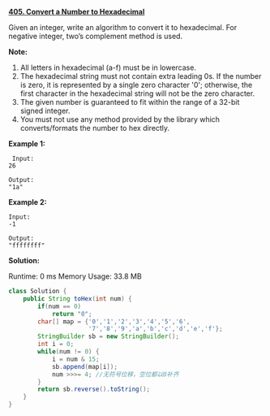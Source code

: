 **[405. Convert a Number to Hexadecimal](https://leetcode.com/problems/convert-a-number-to-hexadecimal/)**

Given an integer, write an algorithm to convert it to hexadecimal. For negative integer, two’s complement method is used.

**Note:**

1. All letters in hexadecimal (a-f) must be in lowercase.
2. The hexadecimal string must not contain extra leading 0s. If the number is zero, it is represented by a single zero character '0'; otherwise, the first character in the hexadecimal string will not be the zero character.
3. The given number is guaranteed to fit within the range of a 32-bit signed integer.
4. You must not use any method provided by the library which converts/formats the number to hex directly.

**Example 1:**
```
 Input:
26

Output:
"1a"
```

**Example 2:**
```
Input:
-1

Output:
"ffffffff"
```

**Solution:**

Runtime: 0 ms
Memory Usage: 33.8 MB
```java
class Solution {
    public String toHex(int num) {
        if(num == 0)
            return "0";
        char[] map = {'0','1','2','3','4','5','6',
                      '7','8','9','a','b','c','d','e','f'};
        StringBuilder sb = new StringBuilder();
        int i = 0;
        while(num != 0) {
            i = num & 15;
            sb.append(map[i]);
            num >>>= 4; //无符号位移，空位都以0补齐
        }
        return sb.reverse().toString();
    }
}
```
